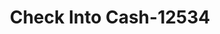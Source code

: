 ---
f_zip-code: 24073
f_state-code: VA
title: Check Into Cash-12534
f_phone: 540-381-9585
f_city-only: Christiansburg
f_address: 202 Marshall Dr NW Christiansburg
f_location-unique-id: '12534'
slug: check-into-cash-12534
updated-on: '2024-05-30T13:46:58.046Z'
created-on: '2024-05-30T13:36:59.803Z'
published-on: '2024-05-30T13:54:32.469Z'
f_city-state: cms/city/christiansburg-va.md
f_company: cms/company/check-into-cash.md
f_state: cms/state/virginia.md
layout: '[payday-loan].html'
tags: payday-loan
---